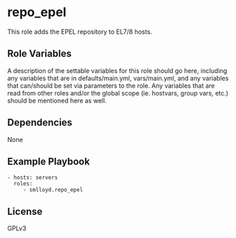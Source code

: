 repo_epel
=========

This role adds the EPEL repository to EL7/8 hosts. 


Role Variables
--------------

A description of the settable variables for this role should go here, including any variables that are in defaults/main.yml, vars/main.yml, and any variables that can/should be set via parameters to the role. Any variables that are read from other roles and/or the global scope (ie. hostvars, group vars, etc.) should be mentioned here as well.

Dependencies
------------

None

Example Playbook
----------------

    - hosts: servers
      roles:
         - smlloyd.repo_epel

License
-------

GPLv3
